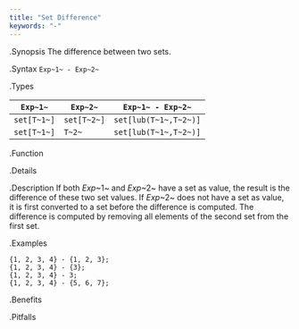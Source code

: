 ```yaml
---
title: "Set Difference"
keywords: "-"
---
```


.Synopsis
The difference between two sets.

.Syntax
`Exp~1~ - Exp~2~`

.Types


| `Exp~1~`    |  `Exp~2~`     | `Exp~1~ - Exp~2~`        |
| --- | --- | --- |
| `set[T~1~]` |  `set[T~2~]`  | `set[lub(T~1~,T~2~)]`    |
| `set[T~1~]` |  `T~2~`       | `set[lub(T~1~,T~2~)]`    |



.Function

.Details

.Description
If both _Exp_~1~ and _Exp_~2~ have a set as value, the result is the difference of these two set values. 
If _Exp_~2~ does not have a set as value, it is first converted to a set before the difference is computed.
The difference is computed by removing all elements of the second set from the first set.

.Examples
```rascal-shell
{1, 2, 3, 4} - {1, 2, 3};
{1, 2, 3, 4} - {3};
{1, 2, 3, 4} - 3;
{1, 2, 3, 4} - {5, 6, 7};
```

.Benefits

.Pitfalls

